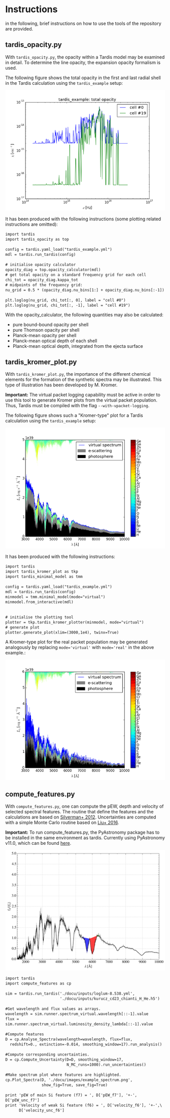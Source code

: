 # Instructions

in the following, brief instructions on how to use the tools of the repository
are provided.

## tardis_opacity.py

With ``tardis_opacity.py``, the opacity within a Tardis model may be examined in
detail. To determine the line opacity, the expansion opacity formalism is used.

The following figure shows the total opacity in the first and last radial shell
in the Tardis calculation using the ``tardis_example`` setup:

![image](images/tardis_opacity_example.png)

It has been produced with the following instructions (some plotting related
instructions are omitted):

```
import tardis
import tardis_opacity as top

config = tardis.yaml_load("tardis_example.yml")
mdl = tardis.run_tardis(config)

# initialise opacity calculator
opacity_diag = top.opacity_calculator(mdl)
# get total opacity on a standard frequency grid for each cell
chi_tot = opacity_diag.kappa_tot
# midpoints of the frequency grid:
nu_grid = 0.5 * (opacity_diag.nu_bins[1:] + opacity_diag.nu_bins[:-1])

plt.loglog(nu_grid, chi_tot[:, 0], label = "cell #0")
plt.loglog(nu_grid, chi_tot[:, -1], label = "cell #19")
```

With the opacity_calculator, the following quantities may also be calculated:

* pure bound-bound opacity per shell
* pure Thomson opacity per shell
* Planck-mean opacity per shell
* Planck-mean optical depth of each shell
* Planck-mean optical depth, integrated from the ejecta surface

## tardis_kromer_plot.py

With ``tardis_kromer_plot.py``, the importance of the different chemical
elements for the formation of the synthetic spectra may be illustrated. This
type of illustration has been developed by M. Kromer.

**Important:** The virtual packet logging capability must be active in order to
use this tool to generate Kromer plots from the virtual packet population.
Thus, Tardis must be compiled with the flag ``--with-vpacket-logging``.

The following figure shows such a "Kromer-type" plot for a Tardis calculation
using the ``tardis_example`` setup:

![image](images/kromer_plot_example.png)

It has been produced with the following instructions:

```
import tardis
import tardis_kromer_plot as tkp
import tardis_minimal_model as tmm

config = tardis.yaml_load("tardis_example.yml")
mdl = tardis.run_tardis(config)
minmodel = tmm.minimal_model(mode="virtual")
minmodel.from_interactive(mdl)


# initialise the plotting tool
plotter = tkp.tardis_kromer_plotter(minmodel, mode="virtual")
# generate plot
plotter.generate_plot(xlim=(3000,1e4), twinx=True)
```

A Kromer-type plot for the real packet population may be generated analogously
by replacing ``mode='virtual'`` with ``mode='real'`` in the above example.:

![image](images/kromer_plot_example_real.png)

## compute_features.py

With ``compute_features.py``, one can compute the pEW, depth and velocity
of selected spectral features. The routine that define the features and
the calculations are based on [Silverman+ 2012](http://adsabs.harvard.edu/abs/2012MNRAS.425.1819S).
Uncertainties are computed with a simple Monte Carlo routine based on [Liu+ 2016](http://adsabs.harvard.edu/abs/2016ApJ...827...90L).

**Important:** To run compute_features.py, the PyAstronomy package
has to be installed in the same environment as tardis.
Currently using PyAstronomy v11.0, which can be found [here](http://www.hs.uni-hamburg.de/DE/Ins/Per/Czesla/PyA/PyA/index.html).

![image](images/example_spectrum.png)

```
import tardis
import compute_features as cp

sim = tardis.run_tardis('./docu/inputs/loglum-8.538.yml',
                        './docu/inputs/kurucz_cd23_chianti_H_He.h5') 

#Get wavelength and flux values as arrays.
wavelength = sim.runner.spectrum_virtual.wavelength[::-1].value
flux = sim.runner.spectrum_virtual.luminosity_density_lambda[::-1].value

#Compute features
D = cp.Analyse_Spectra(wavelength=wavelength, flux=flux,
  redshift=0., extinction=-0.014, smoothing_window=17).run_analysis()

#Compute corresponding uncertainties.
D = cp.Compute_Uncertainty(D=D, smoothing_window=17,
                           N_MC_runs=1000).run_uncertainties()

#Make spectrum plot where features are highlighted.
cp.Plot_Spectra(D, './docu/images/example_spectrum.png',
                show_fig=True, save_fig=True)
                
print 'pEW of main Si feature (f7) = ', D['pEW_f7'], '+-', D['pEW_unc_f7']
print 'Velocity of weak Si feature (f6) = ', D['velocity_f6'], '+-',\
      D['velocity_unc_f6']
```



